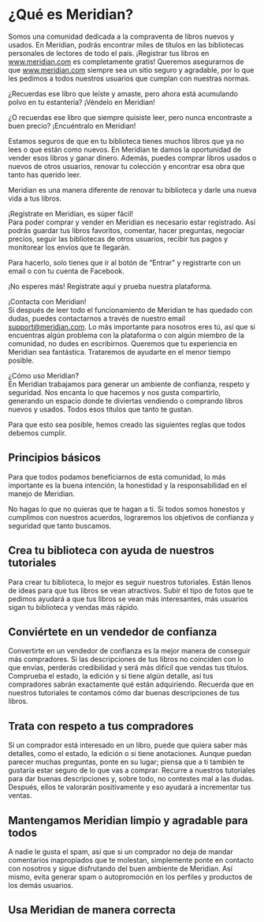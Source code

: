 # ¿Qué es Meridian?  
Somos una comunidad dedicada a la compraventa de libros nuevos y usados. En Meridian, podrás encontrar miles de títulos en las bibliotecas personales de lectores de todo el país. ¡Registrar tus libros en www.meridian.com es completamente gratis! Queremos asegurarnos de que www.meridian.com siempre sea un sitio seguro y agradable, por lo que les pedimos a todos nuestros usuarios que cumplan con nuestras normas.

¿Recuerdas ese libro que leíste y amaste, pero ahora está acumulando polvo en tu estantería? ¡Véndelo en Meridian!

¿O recuerdas ese libro que siempre quisiste leer, pero nunca encontraste a buen precio? ¡Encuéntralo en Meridian!

Estamos seguros de que en tu biblioteca tienes muchos libros que ya no lees o que están como nuevos. En Meridian te damos la oportunidad de vender esos libros y ganar dinero. Además, puedes comprar libros usados o nuevos de otros usuarios, renovar tu colección y encontrar esa obra que tanto has querido leer.

Meridian es una manera diferente de renovar tu biblioteca y darle una nueva vida a tus libros.

¡Regístrate en Meridian, es súper fácil!  
Para poder comprar y vender en Meridian es necesario estar registrado. Así podrás guardar tus libros favoritos, comentar, hacer preguntas, negociar precios, seguir las bibliotecas de otros usuarios, recibir tus pagos y monitorear los envíos que te llegarán.

Para hacerlo, solo tienes que ir al botón de “Entrar” y registrarte con un email o con tu cuenta de Facebook.

¡No esperes más! Regístrate aquí y prueba nuestra plataforma.

¡Contacta con Meridian!  
Si después de leer todo el funcionamiento de Meridian te has quedado con dudas, puedes contactarnos a través de nuestro email support@meridian.com. Lo más importante para nosotros eres tú, así que si encuentras algún problema con la plataforma o con algún miembro de la comunidad, no dudes en escribirnos. Queremos que tu experiencia en Meridian sea fantástica. Trataremos de ayudarte en el menor tiempo posible.

¿Cómo uso Meridian?  
En Meridian trabajamos para generar un ambiente de confianza, respeto y seguridad. Nos encanta lo que hacemos y nos gusta compartirlo, generando un espacio donde te diviertas vendiendo o comprando libros nuevos y usados. Todos esos títulos que tanto te gustan.

Para que esto sea posible, hemos creado las siguientes reglas que todos debemos cumplir.

## Principios básicos  
Para que todos podamos beneficiarnos de esta comunidad, lo más importante es la buena intención, la honestidad y la responsabilidad en el manejo de Meridian.

No hagas lo que no quieras que te hagan a ti. Si todos somos honestos y cumplimos con nuestros acuerdos, lograremos los objetivos de confianza y seguridad que tanto buscamos.

## Crea tu biblioteca con ayuda de nuestros tutoriales  
Para crear tu biblioteca, lo mejor es seguir nuestros tutoriales. Están llenos de ideas para que tus libros se vean atractivos. Subir el tipo de fotos que te pedimos ayudará a que tus libros se vean más interesantes, más usuarios sigan tu biblioteca y vendas más rápido.

## Conviértete en un vendedor de confianza  
Convertirte en un vendedor de confianza es la mejor manera de conseguir más compradores. Si las descripciones de tus libros no coinciden con lo que envías, perderás credibilidad y será más difícil que vendas tus títulos. Comprueba el estado, la edición y si tiene algún detalle, así tus compradores sabrán exactamente qué están adquiriendo. Recuerda que en nuestros tutoriales te contamos cómo dar buenas descripciones de tus libros.

## Trata con respeto a tus compradores  
Si un comprador está interesado en un libro, puede que quiera saber más detalles, como el estado, la edición o si tiene anotaciones. Aunque puedan parecer muchas preguntas, ponte en su lugar; piensa que a ti también te gustaría estar seguro de lo que vas a comprar. Recurre a nuestros tutoriales para dar buenas descripciones y, sobre todo, no contestes mal a las dudas. Después, ellos te valorarán positivamente y eso ayudará a incrementar tus ventas.

## Mantengamos Meridian limpio y agradable para todos  
A nadie le gusta el spam, así que si un comprador no deja de mandar comentarios inapropiados que te molestan, simplemente ponte en contacto con nosotros y sigue disfrutando del buen ambiente de Meridian. Así mismo, evita generar spam o autopromoción en los perfiles y productos de los demás usuarios.

## Usa Meridian de manera correcta  
